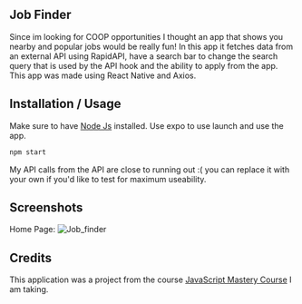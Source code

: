 ## Job Finder
Since im looking for COOP opportunities I thought an app that shows you nearby and popular jobs would be really fun! In this app it fetches data from an external API using RapidAPI, have a search bar to change the search query that is used by the API hook and the ability to apply from the app. This app was made using React Native and Axios. 
## Installation / Usage 

Make sure to have [Node Js](https://nodejs.org/en) installed. Use expo to use launch and use the app.  

```bash
npm start
```
My API calls from the API are close to running out :( you can replace it with your own if you'd like to test for maximum useability.
## Screenshots
Home Page:
![Job_finder](https://github.com/ParasK02/Job-Finder/assets/90861109/2d0d57bf-9982-4b18-8c72-74fb8add5541)




## Credits
This application was a project from the course [JavaScript Mastery Course](https://www.jsmastery.pro/complete-path-to-javascript-mastery) I am taking.

